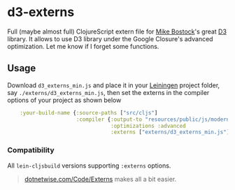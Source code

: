 d3-externs
==========

Full (maybe almost full) ClojureScript extern file for
[Mike Bostock][1]'s great [D3][2] library. It allows to use D3 library
under the Google Closure's advanced optimization. Let me know if I
forget some functions.

## Usage

Download `d3_externs_min.js` and place it in your [Leiningen][4] project
folder, say `./externs/d3_externs_min.js`, then set the externs in the
compiler options of your project as shown below

```clj
	:your-build-name {:source-paths ["src/cljs"]
		              :compiler {:output-to "resources/public/js/modern.js"
                                 :optimizations :advanced
								 :externs ["externs/d3_externs_min.js"]}}
```

### Compatibility

All `lein-cljsbuild` versions supporting `:externs` options. 

> [dotnetwise.com/Code/Externs][3] makes all a bit easier.

[1]: http://bost.ocks.org/mike/
[2]: http://www.d3js.org
[3]: http://www.dotnetwise.com/Code/Externs/
[4]: https://github.com/technomancy/leiningen.git
